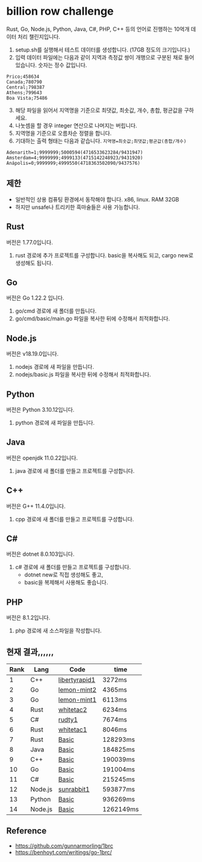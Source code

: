 # billion row challenge

Rust, Go, Node.js, Python, Java, C#, PHP, C++ 등의 언어로 진행하는 10억개 데이터 처리 챌린지입니다.

1. setup.sh를 실행해서 테스트 데이터를 생성합니다. (17GB 정도의 크기입니다.)
2. 입력 데이터 파일에는 다음과 같이 지역과 측정값 쌍이 개행으로 구분된 채로 들어있습니다. 숫자는 정수 값입니다.

```
Prico;458634
Canada;780790
Central;798387
Athens;799643
Boa Vista;75486
```

3. 해당 파일을 읽어서 지역명을 기준으로 최댓값, 최솟값, 개수, 총합, 평균값을 구하세요.
4. 나눗셈을 할 경우 integer 연산으로 나머지는 버립니다.
5. 지역명을 기준으로 오름차순 정렬을 합니다.
6. 기대하는 출력 형태는 다음과 같습니다. `지역명=최솟값;최댓값;평균값(총합/개수)`

```
Adenarith=1;9999999;5000594(4716533623284/9431947)
Amsterdam=4;9999999;4999133(4715142248923/9431920)
Anápolis=0;9999999;4999550(4718363502090/9437576)
```

## 제한

- 일반적인 상용 컴퓨팅 환경에서 동작해야 합니다. x86, linux. RAM 32GB
- 하지만 unsafe나 트리키한 흑마술들은 사용 가능합니다.

## Rust

버전은 1.77.0입니다.
1. rust 경로에 추가 프로젝트를 구성합니다. basic을 복사해도 되고, cargo new로 생성해도 됩니다.

## Go

버전은 Go 1.22.2 입니다.
1. go/cmd 경로에 새 폴더를 만듭니다.
2. go/cmd/basic/main.go 파일을 복사한 뒤에 수정해서 최적화합니다.

## Node.js

버전은 v18.19.0입니다.
1. nodejs 경로에 새 파일을 만듭니다.
2. nodejs/basic.js 파일을 복사한 뒤에 수정해서 최적화합니다.

## Python
버전은 Python 3.10.12입니다.
1. python 경로에 새 파일을 만듭니다.

## Java
버전은 openjdk 11.0.22입니다.
1. java 경로에 새 폴더를 만들고 프로젝트를 구성합니다.

## C++
버전은 G++ 11.4.0입니다.
1. cpp 경로에 새 폴더를 만들고 프로젝트를 구성합니다.

## C#
버전은 dotnet 8.0.103입니다.
1. c# 경로에 새 폴더를 만들고 프로젝트를 구성합니다.
   -  dotnet new로 직접 생성해도 좋고,
   -  basic을 복제해서 사용해도 좋습니다.

## PHP
버전은 8.1.2입니다.
1. php 경로에 새 소스파일을 작성합니다.

## 현재 결과,,,,,,

| Rank | Lang    | Code                                          | time      |
| ---- | ------- | --------------------------------------------- | --------- |
| 1    | C++     | [libertyrapid1](./cpp/libertyrapid1/main.cpp) | 3272ms    |
| 2    | Go      | [lemon-mint2](./go/cmd/lemon-mint2/main.go)   | 4365ms    |
| 3    | Go      | [lemon-mint1](./go/cmd/lemon-mint1/main.go)   | 6113ms    |
| 4    | Rust    | [whitetac2](./rust/whitetac2/src/main.rs)     | 6234ms    |
| 5    | C#      | [rudty1](./csharp/rudty1/Program.cs)          | 7674ms    |
| 6    | Rust    | [whitetac1](./rust/whitetac1/src/main.rs)     | 8046ms    |
| 7    | Rust    | [Basic](./rust/basic/src/main.rs)             | 128293ms  |
| 8    | Java    | [Basic](./java/basic/Main.java)               | 184825ms  |
| 9    | C++     | [Basic](./cpp/basic/main.cpp)                 | 190039ms  |
| 10   | Go      | [Basic](./go/cmd/basic/main.go)               | 191004ms  |
| 11   | C#      | [Basic](./csharp/basic/Program.cs)            | 215245ms  |
| 12   | Node.js | [sunrabbit1](./nodejs/sunrabbit1/index.js)    | 593877ms  |
| 13   | Python  | [Basic](./python/basic.py)                    | 936269ms  |
| 14   | Node.js | [Basic](./nodejs/basic.js)                    | 1262149ms |

## Reference

- https://github.com/gunnarmorling/1brc
- https://benhoyt.com/writings/go-1brc/
